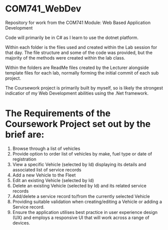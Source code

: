 # COM741_WebDev
Repository for work from the COM741 Module: Web Based Application Development

Code will primarily be in C# as I learn to use the dotnet platform.

Within each folder is the files used and created within the Lab session for that day.
The file structure and some of the code was provided, but the majority of the methods were created within the lab class.

Within the folders are ReadMe files created by the Lecturer alongside template files for each lab, normally forming the initial commit of each
sub project.

The Coursework project is primarily built by myself, so is likely the strongest indicatior of my Web Development abilities using the .Net framework. 

# The Requirements of the Coursework Project set out by the brief are:
1.	Browse through a list of vehicles
2.	Provide option to order list of vehicles by make, fuel type or date of registration
3.	View a specific Vehicle (selected by Id) displaying its details and associated list of service records
4.	Add a new Vehicle to the Fleet
5.	Edit an existing Vehicle (selected by Id)
6.	Delete an existing Vehicle (selected by Id) and its related service records
7.	Add/delete a service record to/from the currently selected Vehicle
8.	Providing suitable validation when creating/editing a Vehicle or adding a Service record.
9.	Ensure the application utilises best practice in user experience design (UX) and employs a responsive UI that will work across a range of devices.
